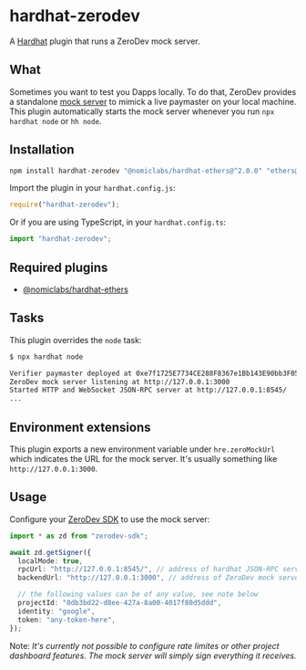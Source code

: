 # hardhat-zerodev

A [Hardhat](https://hardhat.org) plugin that runs a ZeroDev mock server.

## What

Sometimes you want to test you Dapps locally. To do that, ZeroDev provides a standalone [mock server](https://github.com/zerodevapp/mock-server) to mimick a live paymaster on your local machine. This plugin automatically starts the mock server whenever you run `npx hardhat node` or `hh node`.

## Installation

```bash
npm install hardhat-zerodev "@nomiclabs/hardhat-ethers@^2.0.0" "ethers@^5.0.0"
```

Import the plugin in your `hardhat.config.js`:

```js
require("hardhat-zerodev");
```

Or if you are using TypeScript, in your `hardhat.config.ts`:

```ts
import "hardhat-zerodev";
```

## Required plugins

- [@nomiclabs/hardhat-ethers](https://hardhat.org/hardhat-runner/plugins/nomiclabs-hardhat-ethers)

## Tasks

This plugin overrides the `node` task:

```bash
$ npx hardhat node

Verifier paymaster deployed at 0xe7f1725E7734CE288F8367e1Bb143E90bb3F0512
ZeroDev mock server listening at http://127.0.0.1:3000
Started HTTP and WebSocket JSON-RPC server at http://127.0.0.1:8545/
...
```

## Environment extensions

This plugin exports a new environment variable under `hre.zeroMockUrl` which indicates the URL for the mock server. It's usually something like `http://127.0.0.1:3000`.

## Usage

Configure your [ZeroDev SDK](https://www.npmjs.com/package/zerodev-sdk) to use the mock server:

```ts
import * as zd from "zerodev-sdk";

await zd.getSigner({
  localMode: true,
  rpcUrl: "http://127.0.0.1:8545/", // address of hardhat JSON-RPC server
  backendUrl: "http://127.0.0.1:3000", // address of ZeroDev mock server

  // the following values can be of any value, see note below
  projectId: "0db3bd22-d8ee-427a-8a00-4017f80d5ddd",
  identity: "google",
  token: "any-token-here",
});
```

Note: *It's currently not possible to configure rate limites or other project dashboard features. The mock server will simply sign everything it receives.*

